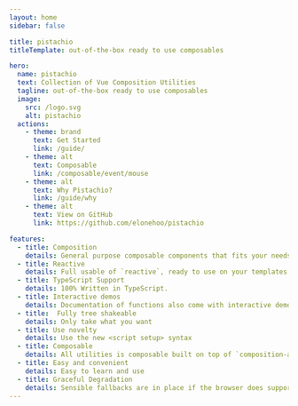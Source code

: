 ```yaml
---
layout: home
sidebar: false

title: pistachio
titleTemplate: out-of-the-box ready to use composables

hero:
  name: pistachio
  text: Collection of Vue Composition Utilities
  tagline: out-of-the-box ready to use composables
  image:
    src: /logo.svg
    alt: pistachio
  actions:
    - theme: brand
      text: Get Started
      link: /guide/
    - theme: alt
      text: Composable
      link: /composable/event/mouse
    - theme: alt
      text: Why Pistachio?
      link: /guide/why
    - theme: alt
      text: View on GitHub
      link: https://github.com/elonehoo/pistachio

features:
  - title: Composition
    details: General purpose composable components that fits your needs.
  - title: Reactive
    details: Full usable of `reactive`, ready to use on your templates.
  - title: TypeScript Support
    details: 100% Written in TypeScript.
  - title: Interactive demos
    details: Documentation of functions also come with interactive demos!
  - title:  Fully tree shakeable
    details: Only take what you want
  - title: Use novelty
    details: Use the new <script setup> syntax
  - title: Composable
    details: All utilities is composable built on top of `composition-api`
  - title: Easy and convenient
    details: Easy to learn and use
  - title: Graceful Degradation
    details: Sensible fallbacks are in place if the browser does support an API or the user doesn't give the permission.
---
```

